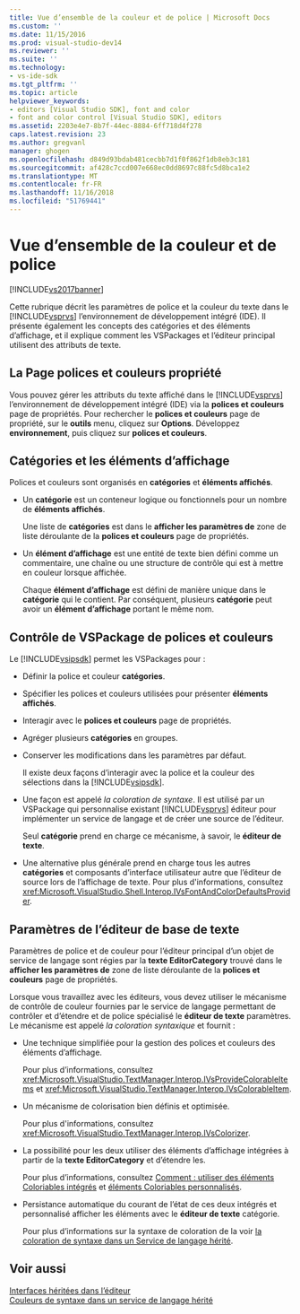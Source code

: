 ```yaml
---
title: Vue d’ensemble de la couleur et de police | Microsoft Docs
ms.custom: ''
ms.date: 11/15/2016
ms.prod: visual-studio-dev14
ms.reviewer: ''
ms.suite: ''
ms.technology:
- vs-ide-sdk
ms.tgt_pltfrm: ''
ms.topic: article
helpviewer_keywords:
- editors [Visual Studio SDK], font and color
- font and color control [Visual Studio SDK], editors
ms.assetid: 2203e4e7-8b7f-44ec-8884-6ff718d4f278
caps.latest.revision: 23
ms.author: gregvanl
manager: ghogen
ms.openlocfilehash: d849d93bdab481cecbb7d1f0f862f1db8eb3c181
ms.sourcegitcommit: af428c7ccd007e668ec0dd8697c88fc5d8bca1e2
ms.translationtype: MT
ms.contentlocale: fr-FR
ms.lasthandoff: 11/16/2018
ms.locfileid: "51769441"
---
```

# <a name="font-and-color-overview"></a>Vue d’ensemble de la couleur et de police
[!INCLUDE[vs2017banner](../includes/vs2017banner.md)]

Cette rubrique décrit les paramètres de police et la couleur du texte dans le [!INCLUDE[vsprvs](../includes/vsprvs-md.md)] l’environnement de développement intégré (IDE). Il présente également les concepts des catégories et des éléments d’affichage, et il explique comment les VSPackages et l’éditeur principal utilisent des attributs de texte.  
  
## <a name="the-fonts-and-colors-property-page"></a>La Page polices et couleurs propriété  
 Vous pouvez gérer les attributs du texte affiché dans le [!INCLUDE[vsprvs](../includes/vsprvs-md.md)] l’environnement de développement intégré (IDE) via la **polices et couleurs** page de propriétés. Pour rechercher le **polices et couleurs** page de propriété, sur le **outils** menu, cliquez sur **Options**. Développez **environnement**, puis cliquez sur **polices et couleurs**.  
  
## <a name="categories-and-display-items"></a>Catégories et les éléments d’affichage  
 Polices et couleurs sont organisés en **catégories** et **éléments affichés**.  
  
- Un **catégorie** est un conteneur logique ou fonctionnels pour un nombre de **éléments affichés**.  
  
   Une liste de **catégories** est dans le **afficher les paramètres de** zone de liste déroulante de la **polices et couleurs** page de propriétés.  
  
- Un **élément d’affichage** est une entité de texte bien défini comme un commentaire, une chaîne ou une structure de contrôle qui est à mettre en couleur lorsque affichée.  
  
  Chaque **élément d’affichage** est défini de manière unique dans le **catégorie** qui le contient. Par conséquent, plusieurs **catégorie** peut avoir un **élément d’affichage** portant le même nom.  
  
## <a name="vspackage-control-of-fonts-and-colors"></a>Contrôle de VSPackage de polices et couleurs  
 Le [!INCLUDE[vsipsdk](../includes/vsipsdk-md.md)] permet les VSPackages pour :  
  
- Définir la police et couleur **catégories**.  
  
- Spécifier les polices et couleurs utilisées pour présenter **éléments affichés**.  
  
- Interagir avec le **polices et couleurs** page de propriétés.  
  
- Agréger plusieurs **catégories** en groupes.  
  
- Conserver les modifications dans les paramètres par défaut.  
  
  Il existe deux façons d’interagir avec la police et la couleur des sélections dans la [!INCLUDE[vsipsdk](../includes/vsipsdk-md.md)].  
  
- Une façon est appelé *la coloration de syntaxe*. Il est utilisé par un VSPackage qui personnalise existant [!INCLUDE[vsprvs](../includes/vsprvs-md.md)] éditeur pour implémenter un service de langage et de créer une source de l’éditeur.  
  
   Seul **catégorie** prend en charge ce mécanisme, à savoir, le **éditeur de texte**.  
  
- Une alternative plus générale prend en charge tous les autres **catégories** et composants d’interface utilisateur autre que l’éditeur de source lors de l’affichage de texte. Pour plus d'informations, consultez <xref:Microsoft.VisualStudio.Shell.Interop.IVsFontAndColorDefaultsProvider>.  
  
## <a name="core-editor-text-settings"></a>Paramètres de l’éditeur de base de texte  
 Paramètres de police et de couleur pour l’éditeur principal d’un objet de service de langage sont régies par la **texte EditorCategory** trouvé dans le **afficher les paramètres de** zone de liste déroulante de la **polices et couleurs** page de propriétés.  
  
 Lorsque vous travaillez avec les éditeurs, vous devez utiliser le mécanisme de contrôle de couleur fournies par le service de langage permettant de contrôler et d’étendre et de police spécialisé le **éditeur de texte** paramètres. Le mécanisme est appelé *la coloration syntaxique* et fournit :  
  
- Une technique simplifiée pour la gestion des polices et couleurs des éléments d’affichage.  
  
   Pour plus d’informations, consultez <xref:Microsoft.VisualStudio.TextManager.Interop.IVsProvideColorableItems> et <xref:Microsoft.VisualStudio.TextManager.Interop.IVsColorableItem>.  
  
- Un mécanisme de colorisation bien définis et optimisée.  
  
   Pour plus d'informations, consultez <xref:Microsoft.VisualStudio.TextManager.Interop.IVsColorizer>.  
  
- La possibilité pour les deux utiliser des éléments d’affichage intégrées à partir de la **texte EditorCategory** et d’étendre les.  
  
   Pour plus d’informations, consultez [Comment : utiliser des éléments Coloriables intégrés](../extensibility/internals/how-to-use-built-in-colorable-items.md) et [éléments Coloriables personnalisés](../extensibility/internals/custom-colorable-items.md).  
  
- Persistance automatique du courant de l’état de ces deux intégrés et personnalisé afficher les éléments avec le **éditeur de texte** catégorie.  
  
  Pour plus d’informations sur la syntaxe de coloration de la voir [la coloration de syntaxe dans un Service de langage hérité](../extensibility/internals/syntax-coloring-in-a-legacy-language-service.md).  
  
## <a name="see-also"></a>Voir aussi  
 [Interfaces héritées dans l’éditeur](../extensibility/legacy-interfaces-in-the-editor.md)   
 [Couleurs de syntaxe dans un service de langage hérité](../extensibility/internals/syntax-coloring-in-a-legacy-language-service.md)

